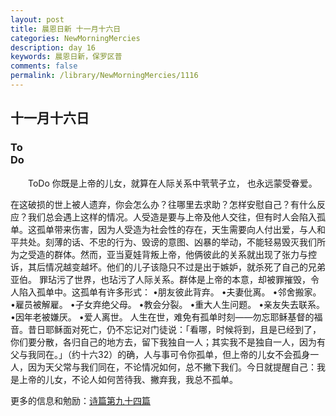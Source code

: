 ```yaml
---
layout: post
title: 晨恩日新 十一月十六日
categories: NewMorningMercies
description: day 16
keywords: 晨恩日新，保罗区普
comments: false
permalink: /library/NewMorningMercies/1116
---
```


## 十一月十六日

### To <br> Do

&emsp;&emsp;ToDo
你既是上帝的儿女，就算在人际关系中茕茕孑立，
也永远蒙受眷爱。
 
在这破损的世上被人遗弃，你会怎么办？往哪里去求助？怎样安慰自己？有什么反应？我们总会遇上这样的情况。人受造是要与上帝及他人交往，但有时人会陷入孤单。这孤单带来伤害，因为人受造为社会性的存在，天生需要向人付出爱，与人和平共处。刻薄的话、不忠的行为、毁谤的意图、凶暴的举动，不能轻易毁灭我们所为之受造的群体。然而，亚当夏娃背叛上帝，他俩彼此的关系就出现了张力与控诉，其后情况越变越坏。他们的儿子该隐只不过是出于嫉妒，就杀死了自己的兄弟亚伯。
罪玷污了世界，也玷污了人际关系。群体是上帝的本意，却被罪摧毁，令人陷入孤单中。这孤单有许多形式：
•朋友彼此背弃。
•夫妻仳离。
•邻舍搬家。
•雇员被解雇。
•子女弃绝父母。
•教会分裂。
•重大人生问题。
•亲友失去联系。
•因年老被嫌厌。
•爱人离世。
人生在世，难免有孤单时刻——勿忘耶稣基督的福音。昔日耶稣面对死亡，仍不忘记对门徒说：「看哪，时候将到，且是已经到了，你们要分散，各归自己的地方去，留下我独自一人；其实我不是独自一人，因为有父与我同在。」（约十六32）的确，人与事可令你孤单，但上帝的儿女不会孤身一人，因为天父常与我们同在，不论情况如何，总不撇下我们。今日就提醒自己：我是上帝的儿女，不论人如何苦待我、撇弃我，我总不孤单。

更多的信息和勉励：[诗篇第九十四篇]()
